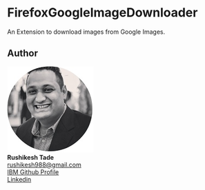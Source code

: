 # FirefoxGoogleImageDownloader
An Extension to download images from Google Images.



## Author 
![Rushikesh's Profile Image](https://github.com/rushikesh988/RushikeshTade/blob/master/rushi_round.jpg "Profile Image") 
</br>
**Rushikesh Tade** </br>
[rushikesh988@gmail.com](mailto:rushtade@in.ibm.com) </br>
[IBM Github Profile](https://github.ibm.com/rushtade) </br>
[Linkedin](https://www.linkedin.com/in/rushikesh988/) </br>
